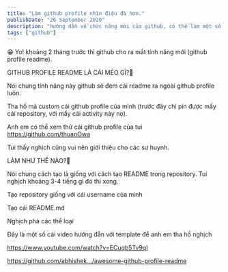 ```yaml
---
title: "Làm github profile nhìn điệu đà hơn."
publishDate: "26 September 2020"
description: "hướng dẫn về chức năng mới của github, có thể làm một số thứ hay ho"
tags: ["github"]
---
```


😁 Yo! khoảng 2 tháng trước thì github cho ra mắt tính năng mới (github profile
readme).

GITHUB PROFILE README LÀ CÁI MÉO GÌ?🤔

Nói chung tính năng này github sẽ đem cái readme ra ngoài github profile luôn.

Tha hồ mà custom cái github profile của mình (trước đây chỉ pin được mấy cái
repository, với mấy cái activity này nọ).

Anh em có thể xem thử cái github profile của tui
https://github.com/thuanOwa

Tui thấy nghịch cũng vui nên giới thiệu cho các sư huynh.

LÀM NHƯ THẾ NÀO?🧐

Nói chung cách tạo là giống với cách tạo README trong repository. Tui nghịch
khoảng 3-4 tiếng gì đó thì xong.

Tạo repository giống với cái username của mình

Tạo cái README.md

Nghịch phá các thể loại

Đây là một số cái video hướng đẫn với template để anh em tha hồ nghịch

https://www.youtube.com/watch?v=ECuqb5Tv9qI

https://github.com/abhishek.../awesome-github-profile-readme
